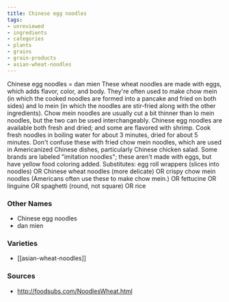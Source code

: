 ```yaml
---
title: Chinese egg noodles
tags:
- unreviewed
- ingredients
- categories
- plants
- grains
- grain-products
- asian-wheat-noodles
---
```

Chinese egg noodles = dan mien These wheat noodles are made with eggs, which adds flavor, color, and body. They're often used to make chow mein (in which the cooked noodles are formed into a pancake and fried on both sides) and lo mein (in which the noodles are stir-fried along with the other ingredients). Chow mein noodles are usually cut a bit thinner than lo mein noodles, but the two can be used interchangeably. Chinese egg noodles are available both fresh and dried; and some are flavored with shrimp. Cook fresh noodles in boiling water for about 3 minutes, dried for about 5 minutes. Don't confuse these with fried chow mein noodles, which are used in Americanized Chinese dishes, particularly Chinese chicken salad. Some brands are labeled "imitation noodles"; these aren't made with eggs, but have yellow food coloring added. Substitutes: egg roll wrappers (slices into noodles) OR Chinese wheat noodles (more delicate) OR crispy chow mein noodles (Americans often use these to make chow mein.) OR fettucine OR linguine OR spaghetti (round, not square) OR rice

### Other Names

* Chinese egg noodles
* dan mien

### Varieties

* [[asian-wheat-noodles]]

### Sources
* http://foodsubs.com/NoodlesWheat.html
